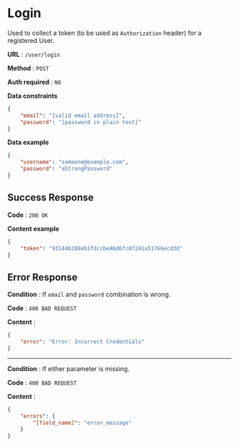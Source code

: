 # Login

Used to collect a token (to be used as `Authorization` header) for a registered User.

**URL** : `/user/login`

**Method** : `POST`

**Auth required** : `NO`

**Data constraints**

```json
{
    "email": "[valid email address]",
    "password": "[password in plain text]"
}
```

**Data example**

```json
{
    "username": "someone@example.com",
    "password": "aStrongPassword"
}
```

## Success Response

**Code** : `200 OK`

**Content example**

```json
{
    "token": "93144b288eb1fdccbe46d6fc0f241a51766ecd3d"
}
```

## Error Response

**Condition** : If `email` and `password` combination is wrong.

**Code** : `400 BAD REQUEST`

**Content** :

```json
{
    "error": "Error: Incorrect Credentials"
}
```

---

**Condition** : If either parameter is missing.

**Code** : `400 BAD REQUEST`

**Content** :

```json
{
    "errors": {
        "[field_name]": "error_message"
    }
}
```
